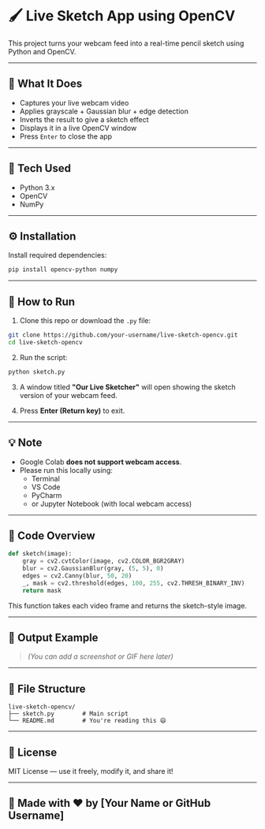 
# 🖌️ Live Sketch App using OpenCV

This project turns your webcam feed into a real-time pencil sketch using Python and OpenCV.

---

## 📸 What It Does

- Captures your live webcam video
- Applies grayscale + Gaussian blur + edge detection
- Inverts the result to give a sketch effect
- Displays it in a live OpenCV window
- Press `Enter` to close the app

---

## 🧠 Tech Used

- Python 3.x
- OpenCV
- NumPy

---

## ⚙️ Installation

Install required dependencies:

```bash
pip install opencv-python numpy
```

---

## 🚀 How to Run

1. Clone this repo or download the `.py` file:

```bash
git clone https://github.com/your-username/live-sketch-opencv.git
cd live-sketch-opencv
```

2. Run the script:

```bash
python sketch.py
```

3. A window titled **"Our Live Sketcher"** will open showing the sketch version of your webcam feed.

4. Press **Enter (Return key)** to exit.

---

## 💡 Note

- Google Colab **does not support webcam access**.
- Please run this locally using:
  - Terminal
  - VS Code
  - PyCharm
  - or Jupyter Notebook (with local webcam access)

---

## 📄 Code Overview

```python
def sketch(image):
    gray = cv2.cvtColor(image, cv2.COLOR_BGR2GRAY)
    blur = cv2.GaussianBlur(gray, (5, 5), 0)
    edges = cv2.Canny(blur, 50, 20)
    _, mask = cv2.threshold(edges, 100, 255, cv2.THRESH_BINARY_INV)
    return mask
```

This function takes each video frame and returns the sketch-style image.

---

## 🎥 Output Example

> *(You can add a screenshot or GIF here later)*

---

## 📂 File Structure

```
live-sketch-opencv/
├── sketch.py        # Main script
└── README.md        # You're reading this 😄
```

---

## 📄 License

MIT License — use it freely, modify it, and share it!

---

## 🙌 Made with ❤️ by [Your Name or GitHub Username]
